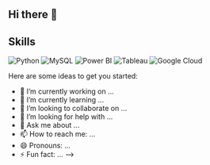 ## Hi there 👋

## Skills

![Python](https://cdn.jsdelivr.net/gh/devicons/devicon/icons/python/python-original.svg)
![MySQL](https://cdn.jsdelivr.net/gh/devicons/devicon/icons/mysql/mysql-original.svg)
![Power BI](https://cdn.jsdelivr.net/gh/devicons/devicon/icons/powerbi/powerbi-original.svg)
![Tableau](https://cdn.jsdelivr.net/gh/devicons/devicon/icons/tableau/tableau-original.svg)
![Google Cloud](https://cdn.jsdelivr.net/gh/devicons/devicon/icons/googlecloud/googlecloud-original.svg)

Here are some ideas to get you started:

- 🔭 I’m currently working on ...
- 🌱 I’m currently learning ...
- 👯 I’m looking to collaborate on ...
- 🤔 I’m looking for help with ...
- 💬 Ask me about ...
- 📫 How to reach me: ...
- 😄 Pronouns: ...
- ⚡ Fun fact: ...
-->
